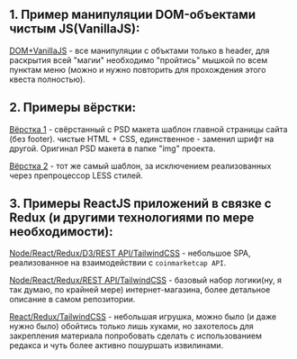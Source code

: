 ## 1. Пример манипуляции DOM-объектами чистым JS(VanillaJS):

[DOM+VanillaJS](https://egorius1979.github.io/VanillaJS-DOM_manipulation/src/ "папка `VanillaJS-DOM_manipulation`") - все манипуляции с объктами только в header, для раскрытия всей "магии" необходимо "пройтись" мышкой по всем пунктам меню (можно и нужно повторить для прохождения этого квеста полностью).

## 2. Примеры вёрстки:

[Вёрстка 1](https://egorius1979.github.io/HTML+CSS/ "папка `HTML+CSS`") - свёрстанный с PSD макета шаблон главной страницы сайта (без footer). чистые HTML + CSS, единственное - заменил шрифт на другой. Оригинал PSD макета в папке "img" проекта.

[Вёрстка 2](https://egorius1979.github.io/HTML+LESS/ "папка `HTML+LESS`") - тот же самый шаблон, за исключением реализованных через препроцессор LESS стилей.

## 3. Примеры ReactJS приложений в связке с Redux (и другими технологиями по мере необходимости):

[Node/React/Redux/D3/REST API/TailwindCSS](https://github.com/Egorius1979/cryptoinfo) - небольшое SPA, реализованное на взаимодействии с `coinmarketcap API`.

[Node/React/Redux/REST API/TailwindCSS](https://github.com/Egorius1979/React-e-commerce) - базовый набор логики(ну, я так думаю, по крайней мере) интернет-магазина, более детальное описание в самом репозитории.

[React/Redux/TailwindCSS](https://github.com/Egorius1979/game-react-redux) - небольшая игрушка, можно было (и даже нужно было) обойтись только лишь хуками, но захотелось для закрепления материала попробовать сделать с использованием редакса и чуть более активно пошуршать извилинами.
